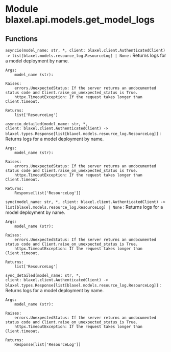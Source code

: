Module blaxel.api.models.get_model_logs
=======================================

Functions
---------

`asyncio(model_name: str, *, client: blaxel.client.AuthenticatedClient) ‑> list[blaxel.models.resource_log.ResourceLog] | None`
:   Returns logs for a model deployment by name.
    
    Args:
        model_name (str):
    
    Raises:
        errors.UnexpectedStatus: If the server returns an undocumented status code and Client.raise_on_unexpected_status is True.
        httpx.TimeoutException: If the request takes longer than Client.timeout.
    
    Returns:
        list['ResourceLog']

`asyncio_detailed(model_name: str, *, client: blaxel.client.AuthenticatedClient) ‑> blaxel.types.Response[list[blaxel.models.resource_log.ResourceLog]]`
:   Returns logs for a model deployment by name.
    
    Args:
        model_name (str):
    
    Raises:
        errors.UnexpectedStatus: If the server returns an undocumented status code and Client.raise_on_unexpected_status is True.
        httpx.TimeoutException: If the request takes longer than Client.timeout.
    
    Returns:
        Response[list['ResourceLog']]

`sync(model_name: str, *, client: blaxel.client.AuthenticatedClient) ‑> list[blaxel.models.resource_log.ResourceLog] | None`
:   Returns logs for a model deployment by name.
    
    Args:
        model_name (str):
    
    Raises:
        errors.UnexpectedStatus: If the server returns an undocumented status code and Client.raise_on_unexpected_status is True.
        httpx.TimeoutException: If the request takes longer than Client.timeout.
    
    Returns:
        list['ResourceLog']

`sync_detailed(model_name: str, *, client: blaxel.client.AuthenticatedClient) ‑> blaxel.types.Response[list[blaxel.models.resource_log.ResourceLog]]`
:   Returns logs for a model deployment by name.
    
    Args:
        model_name (str):
    
    Raises:
        errors.UnexpectedStatus: If the server returns an undocumented status code and Client.raise_on_unexpected_status is True.
        httpx.TimeoutException: If the request takes longer than Client.timeout.
    
    Returns:
        Response[list['ResourceLog']]